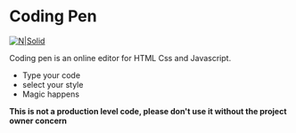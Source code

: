 # Coding Pen

[![N|Solid](https://cldup.com/dTxpPi9lDf.thumb.png)](https://nodesource.com/products/nsolid)

Coding pen is an online editor for HTML Css and Javascript.

- Type your code
- select your style
- Magic happens

**This is not a production level code, please don't use it without the project owner concern**
